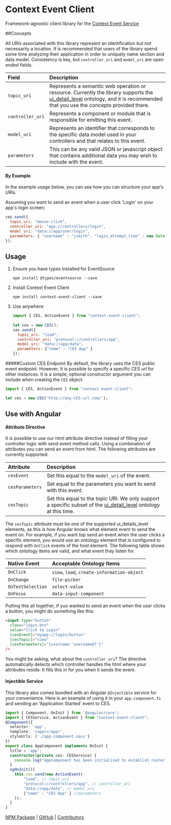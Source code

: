 # Context Event Client

Framework-agnostic client library for the [Context Event Service](https://github.com/preston/context-event-service)

##Concepts

All URIs associated with this library represent an identification but not necessarily a location. It is recommended that users of the library spend some time analyzing their application in order to uniquely name section and data model. Consistency is key, but `controller_uri` and `model_uri` are open ended fields.

Field | Description
:--- | :---
`topic_uri` | Represents a semantic web operation or resource. Currently the library supports the [ui_detail_level](http://www.ke.tu-darmstadt.de/ontologies/ui_detail_level.owl) ontology, and it is recommended that you use the concepts provided there.
`controller_uri` | Represents a component or module that is responsible for emitting this event.
`model_uri` | Represents an identifier that corresponds to the specific data model used in your controllers and that relates to this event.
`parameters` | This can be any valid JSON or javascript object that contains additional data you may wish to include with the event.

#### By Example

In the example usage below, you can see how you can structure your app's URIs.

Assuming you want to send an event when a user click 'Login' on your app's login screen:
```js
ces.send({
  topic_uri: "mouse-click",
  controller_uri: "app://controllers/login",
  model_uri: "data://app/user/login",
  parameters: { "username" : "jsmith", "login_attempt_time" : new Date() }
});
```

## Usage

1. Ensure you have types installed for EventSource
  
    ```npm install @types/eventsource --save```
  
2. Install Context Event Client
  
    ```npm install context-event-client --save```

3. Use anywhere:
  
    ```js
    import { CES, ActionEvent } from "context-event-client";
  
    let ces = new CES();
    ces.send({
      topic_uri: "load",
      controller_uri: "protocol://controllers/app",
      model_uri: "data://app/data",
      parameters: {"name" : "CES App" }
    });
    ```
#####Custom CES Endpoint
By default, the library uses the CES public event endpoint. However, It is possible to specify a specific CES url for other instances. It is a simple, optional constructor argument you can include when creating the `CES` object.

```js
import { CES, ActionEvent } from "context-event-client";

let ces = new CES('http://any-CES-url.com/');
```

## Use with Angular

#### Attribute Directive
It is possible to use our html attribute directive instead of filling your controller logic with send event method calls.
Using a combination of attributes you can send an event from html. The following attributes are currently supported:

Attribute | Description
:--- | :---
`cesEvent` | Set this equal to the `model_uri` of the event.
`cesParameters` | Set equal to the parameters you want to send with this event.
`cesTopic` | Set this equal to the topic URI. We only support a specific subset of the [ui_detail_level](http://www.ke.tu-darmstadt.de/ontologies/ui_detail_level.owl) ontology at this time.

The `cesTopic` attribute must be one of the supported ui_details_level elements, as this is how Angular knows what element event to send the event on. For example, if you want top send an event when the user clicks a specific element,
you would use an ontology element that is configured to respond with `OnClick` events of the host element. The following table shows which ontology items are valid, and what event they listen for.

Native Event | Acceptable Ontology Items
:--- | :---
`OnClick` | `view`, `load`, `create-information-object`
`OnChange` | `file-picker`
`OnTextSelection` | `select-value` 
`OnFocus` | `data-input-component` 

Putting this all together, if yuo wanted to send an event when the user clicks a button, you might do something like this:

```html
<input type="button" 
  class="login-btn" 
  value="Click to Login" 
  [cesEvent]="myapp://login/button"
  [cesTopic]="view"
  [cesParameters]="{username:'username87'}"
/>
```

You might be asking, what about the `controller_uri`? The directive automatically detects which controller handles the html where your attributes reside. It fills this in for you when it sends the event.

#### Injectible Service
This library also comes bundled with an Angular `@Injectible` service for your convenience. Here is an example of using it in your `app.component.ts` and sending an 'Application Started' event to CES.
```typescript
import { Component, OnInit } from '@angular/core';
import { CESService, ActionEvent } from "context-event-client";
@Component({
  selector: 'app',
  template: '<app></app>',
  styleUrls: ['./app.component.sass']
})
export class AppComponent implements OnInit {
  title = 'app';
  constructor(private ces: CESService) {
    console.log("AppComponent has been initialized to establish router element.");
  }
  ngOnInit(){
    this.ces.send(new ActionEvent(
        "load", // topic_uri
        "protocol://controllers/app", // controller_uri
        "data://app/data", // model_uri
        {"name" : "CES App" } //parameters
    ));
  }
}
```

[NPM Package](https://www.npmjs.com/package/context-event-client) |
[GitHub](https://github.com/preston/context-event-client) |
[Contributors](https://github.com/preston/context-event-client/graphs/contributors)
